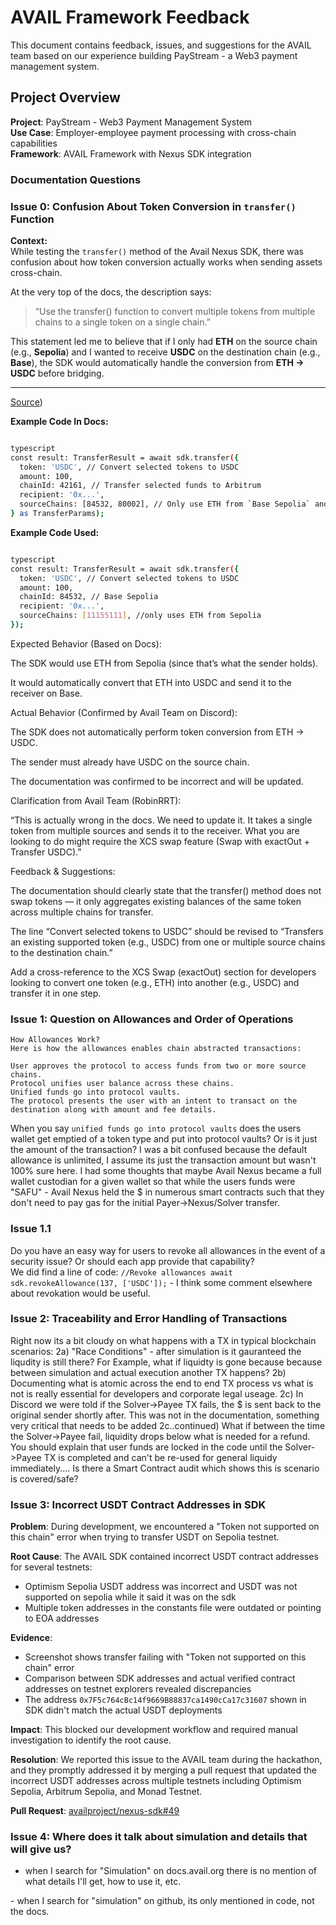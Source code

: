 # AVAIL Framework Feedback

This document contains feedback, issues, and suggestions for the AVAIL team based on our experience building PayStream - a Web3 payment management system.

## Project Overview

**Project**: PayStream - Web3 Payment Management System  
**Use Case**: Employer-employee payment processing with cross-chain capabilities  
**Framework**: AVAIL Framework with Nexus SDK integration  

### Documentation Questions

### Issue 0: Confusion About Token Conversion in `transfer()` Function

**Context:**  
While testing the `transfer()` method of the Avail Nexus SDK, there was confusion about how token conversion actually works when sending assets cross-chain.

At the very top of the docs, the description says:

> “Use the transfer() function to convert multiple tokens from multiple chains to a single token on a single chain.”

This statement led me to believe that if I only had **ETH** on the source chain (e.g., **Sepolia**) and I wanted to receive **USDC** on the destination chain (e.g., **Base**), the SDK would automatically handle the conversion from **ETH → USDC** before bridging.

---
[Source](https://docs.availproject.org/nexus/avail-nexus-sdk/nexus-core/transfer))


**Example Code In Docs:**
```bash

typescript
const result: TransferResult = await sdk.transfer({
  token: 'USDC', // Convert selected tokens to USDC
  amount: 100,
  chainId: 42161, // Transfer selected funds to Arbitrum
  recipient: '0x...',
  sourceChains: [84532, 80002], // Only use ETH from `Base Sepolia` and `Polygon Amoy` as sources for the transfer
} as TransferParams);
```

**Example Code Used:**
```bash

typescript
const result: TransferResult = await sdk.transfer({
  token: 'USDC', // Convert selected tokens to USDC
  amount: 100,
  chainId: 84532, // Base Sepolia
  recipient: '0x...',
  sourceChains: [11155111], //only uses ETH from Sepolia
});
```

Expected Behavior (Based on Docs):

The SDK would use ETH from Sepolia (since that’s what the sender holds).

It would automatically convert that ETH into USDC and send it to the receiver on Base.

Actual Behavior (Confirmed by Avail Team on Discord):

The SDK does not automatically perform token conversion from ETH → USDC.

The sender must already have USDC on the source chain.

The documentation was confirmed to be incorrect and will be updated.

Clarification from Avail Team (RobinRRT):

“This is actually wrong in the docs. We need to update it.
It takes a single token from multiple sources and sends it to the receiver.
What you are looking to do might require the XCS swap feature (Swap with exactOut + Transfer USDC).”

Feedback & Suggestions:

The documentation should clearly state that the transfer() method does not swap tokens — it only aggregates existing balances of the same token across multiple chains for transfer.

The line “Convert selected tokens to USDC” should be revised to “Transfers an existing supported token (e.g., USDC) from one or multiple source chains to the destination chain.”

Add a cross-reference to the XCS Swap (exactOut) section for developers looking to convert one token (e.g., ETH) into another (e.g., USDC) and transfer it in one step.

### Issue 1: Question on Allowances and Order of Operations 
```
How Allowances Work?
Here is how the allowances enables chain abstracted transactions:

User approves the protocol to access funds from two or more source chains.
Protocol unifies user balance across these chains.
Unified funds go into protocol vaults.
The protocol presents the user with an intent to transact on the destination along with amount and fee details.
```

When you say `unified funds go into protocol vaults` does the users wallet get emptied of a token type and put into protocol vaults?  Or is it just the amount of the transaction?  I was a bit confused because the default allowance is unlimited, I assume its just the transaction amount but wasn't 100% sure here.  I had some thoughts that maybe Avail Nexus became a full wallet custodian for a given wallet so that while the users funds were "SAFU" - Avail Nexus held the $ in numerous smart contracts such that they don't need to pay gas for the initial Payer->Nexus/Solver transfer.

### Issue 1.1
Do you have an easy way for users to revoke all allowances in the event of a security issue?  Or should each app provide that capability?  
We did find a line of code: `//Revoke allowances await sdk.revokeAllowance(137, ['USDC']);` - I think some comment elsewhere about revokation would be useful.


### Issue 2: Traceability and Error Handling of Transactions
Right now its a bit cloudy on what happens with a TX in typical blockchain scenarios:
2a) "Race Conditions" - after simulation is it gauranteed the liqudity is still there?
   For Example, what if liquidty is gone because because between simulation and actual execution another TX happens?
2b) Documenting what is atomic across the end to end TX process vs what is not is really essential for developers and corporate legal useage.
2c) In Discord we were told if the Solver->Payee TX fails, the $ is sent back to the original sender shortly after.  This was not in the documentation, something very critical that needs to be added
  2c..continued) What if between the time the Solver->Payee fail, liquidity drops below what is needed for a refund.  You should explain that user funds are locked in the code until the Solver->Payee TX is completed and can't be re-used for general liquidy immediately.... Is there a Smart Contract audit which shows this is scenario is covered/safe?  

### Issue 3: Incorrect USDT Contract Addresses in SDK

**Problem**: During development, we encountered a "Token not supported on this chain" error when trying to transfer USDT on Sepolia testnet.

**Root Cause**: The AVAIL SDK contained incorrect USDT contract addresses for several testnets:
- Optimism Sepolia USDT address was incorrect and USDT was not supported on sepolia while it said it was on the sdk
- Multiple token addresses in the constants file were outdated or pointing to EOA addresses

**Evidence**: 
- Screenshot shows transfer failing with "Token not supported on this chain" error
- Comparison between SDK addresses and actual verified contract addresses on testnet explorers revealed discrepancies
- The address `0x7F5c764cBc14f9669B88837ca1490cCa17c31607` shown in SDK didn't match the actual USDT deployments

**Impact**: This blocked our development workflow and required manual investigation to identify the root cause.

**Resolution**: We reported this issue to the AVAIL team during the hackathon, and they promptly addressed it by merging a pull request that updated the incorrect USDT addresses across multiple testnets including Optimism Sepolia, Arbitrum Sepolia, and Monad Testnet.

**Pull Request**: [availproject/nexus-sdk#49](https://github.com/availproject/nexus-sdk/pull/49/commits/ea8850d7240bede57e98f1c7b6283ec85e47c86d)

### Issue 4: Where does it talk about simulation and details that will give us?

- when I search for "Simulation" on docs.avail.org there is no mention of what details I'll get, how to use it, etc.
<insert screen shot>
- when I search for "simulation" on github, its only mentioned in code, not the docs.
